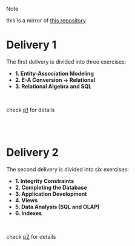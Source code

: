 > [!NOTE]
> this is a mirror of [this repository](https://github.com/jorgeflmendes/BD-23-24)


# Delivery 1
The first delivery is divided into three exercises:
- **1. Entity-Association Modeling**
- **2. E-A Conversion -&gt; Relational**
- **3. Relational Algebra and SQL**

<br>

check [p1](p1/) for details

<br>
<br>


# Delivery 2
The second delivery is divided into six exercises:
- **1. Integrity Constraints**
- **2. Completing the Database**
- **3. Application Development**
- **4. Views**
- **5. Data Analysis (SQL and OLAP)**
- **6. Indexes**

<br>

check [p2](p2/) for details
